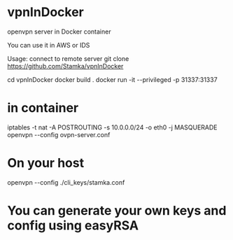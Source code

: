 # vpnInDocker
openvpn server in Docker container

You can use it in AWS or IDS


Usage:
connect to remote server
git clone https://github.com/Stamka/vpnInDocker

cd vpnInDocker
docker build .
docker run -it --privileged -p 31337:31337 <docker id from prev step>

# in container

iptables -t nat -A POSTROUTING -s 10.0.0.0/24 -o eth0 -j MASQUERADE
openvpn --config ovpn-server.conf


# On your host 
openvpn --config ./cli_keys/stamka.conf


# You can generate your own keys and config using easyRSA
